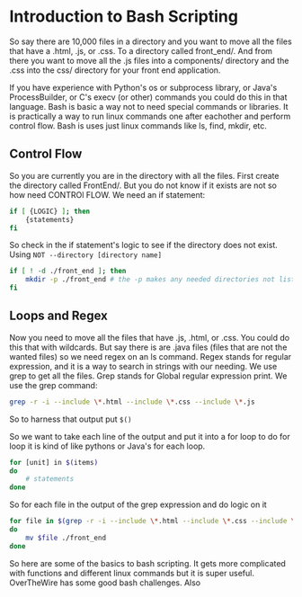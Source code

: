 # Introduction to Bash Scripting

So say there are 10,000 files in a directory and you want to move all the files that have a .html, .js, or .css. To a directory called front_end/. And from there you want to move all the .js files into a components/ directory and the .css into the css/ directory for your front end application.

If you have experience with Python's os or subprocess library, or Java's ProcessBuilder, or C's execv (or other) commands you could do this in that language. Bash is basic a way not to need special commands or libraries. It is practically a way to run linux commands one after eachother and perform control flow. Bash is uses just linux commands like ls, find, mkdir, etc.


## Control Flow
So you are currently you are in the directory with all the files. First create the directory called FrontEnd/. But you do not know if it exists are not so how need CONTROl FLOW. We need an if statement:
``` bash
if [ {LOGIC} ]; then
    {statements}
fi
```
So check in the if statement's logic to see if the directory does not exist. Using `NOT --directory [directory name]`
``` bash
if [ ! -d ./front_end ]; then
    mkdir -p ./front_end # the -p makes any needed directories not listed
fi
```

## Loops and Regex
Now you need to move all the files that have .js, .html, or .css. You could do this that with wildcards. But say there is are .java files (files that are not the wanted files) so we need regex on an ls command. Regex stands for regular expression, and it is a way to search in strings with our needing. We use grep to get all the files. Grep stands for Global regular expression print. We use the grep command:
``` bash
grep -r -i --include \*.html --include \*.css --include \*.js
```

So to harness that output put `$()`

So we want to take each line of the output and put it into a for loop to do for loop it is kind of like pythons or Java's for each loop.
``` bash
for [unit] in $(items)
do
    # statements
done
```
So for each file in the output of the grep expression and do logic on it
``` bash
for file in $(grep -r -i --include \*.html --include \*.css --include \*.js)
do
    mv $file ./front_end
done
```

So here are some of the basics to bash scripting. It gets more complicated with functions and different linux commands but it is super useful. OverTheWire has some good bash challenges. Also
